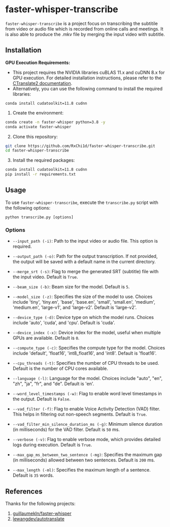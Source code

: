 
# faster-whisper-transcribe

`faster-whisper-transcribe` is a project focus on transcribing the subtitile from video or audio file which is recorded from online calls and meetings. It is also able to produce the .mkv file by merging the input video with subtitle.

## Installation

**GPU Execution Requirements:**
- This project requires the NVIDIA libraries cuBLAS 11.x and cuDNN 8.x for GPU execution. For detailed installation instructions, please refer to the [CTranslate2 documentation](https://opennmt.net/CTranslate2/installation.html).
- Alternatively, you can use the following command to install the required libraries:
```
conda install cudatoolkit=11.8 cudnn
```

1. Create the environment:

```bash
conda create -n faster-whisper python=3.8 -y
conda activate faster-whisper
```

2. Clone this repository:

```bash
git clone https://github.com/RxChi1d/faster-whisper-transcribe.git
cd faster-whisper-transcribe
```

3. Install the required packages:

```bash
conda install cudatoolkit=11.8 cudnn
pip install -r requirements.txt
```

## Usage

To use `faster-whisper-transcribe`, execute the `transcribe.py` script with the following options:

```
python transcribe.py [options]
```

### Options

- `--input_path (-i)`: Path to the input video or audio file. This option is required.
  
- `--output_path (-o)`: Path for the output transcription. If not provided, the output will be saved with a default name in the current directory.

- `--merge_srt (-s)`: Flag to merge the generated SRT (subtitle) file with the input video. Default is `True`.

- `--beam_size (-b)`: Beam size for the model. Default is `5`.

- `--model_size (-z)`: Specifies the size of the model to use. Choices include 'tiny', 'tiny.en', 'base', 'base.en', 'small', 'small.en', 'medium', 'medium.en', 'large-v1', and 'large-v2'. Default is 'large-v2'.

- `--device_type (-d)`: Device type on which the model runs. Choices include 'auto', 'cuda', and 'cpu'. Default is 'cuda'.

- `--device_index (-x)`: Device index for the model, useful when multiple GPUs are available. Default is `0`.

- `--compute_type (-c)`: Specifies the compute type for the model. Choices include 'default', 'float16', 'int8_float16', and 'int8'. Default is 'float16'.

- `--cpu_threads (-t)`: Specifies the number of CPU threads to be used. Default is the number of CPU cores available.

- `--language (-l)`: Language for the model. Choices include "auto", "en", "zh", "ja", "fr", and "de". Default is 'en'.

- `--word_level_timestamps (-w)`: Flag to enable word level timestamps in the output. Default is `False`.

- `--vad_filter (-f)`: Flag to enable Voice Activity Detection (VAD) filter. This helps in filtering out non-speech segments. Default is `True`.

- `--vad_filter_min_silence_duration_ms (-g)`: Minimum silence duration (in milliseconds) for the VAD filter. Default is `50` ms.

- `--verbose (-v)`: Flag to enable verbose mode, which provides detailed logs during execution. Default is `True`.

- `--max_gap_ms_between_two_sentence (-mg)`: Specifies the maximum gap (in milliseconds) allowed between two sentences. Default is `200` ms.

- `--max_length (-ml)`: Specifies the maximum length of a sentence. Default is `35` words.



## References
Thanks for the following projects:  
1. [guillaumekln/faster-whisper](https://github.com/guillaumekln/faster-whisper)
2. [lewangdev/autotranslate](https://github.com/lewangdev/autotranslate)

